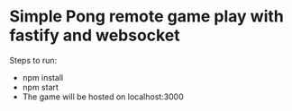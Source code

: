 # Simple Pong remote game play with fastify and websocket

Steps to run:
* npm install
* npm start
* The game will be hosted on localhost:3000
